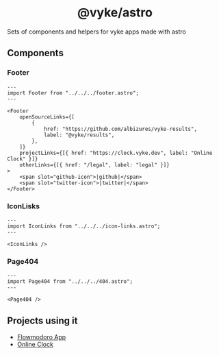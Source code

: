 <div align="center">
	<h1>
		@vyke/astro
	</h1>
</div>

Sets of components and helpers for vyke apps made with astro

## Components

### Footer

```astro
---
import Footer from "../../../footer.astro";
---

<Footer
	openSourceLinks={[
		{
			href: "https://github.com/albizures/vyke-results",
			label: "@vyke/results",
		},
	]}
	projectLinks={[{ href: "https://clock.vyke.dev", label: "Online Clock" }]}
	otherLinks={[{ href: "/legal", label: "legal" }]}
>
	<span slot="github-icon">|github|</span>
	<span slot="twitter-icon">|twitter|</span>
</Footer>
```

### IconLisks

```astro
---
import IconLinks from "../../../icon-links.astro";
---

<IconLinks />
```

### Page404

```astro
---
import Page404 from "../../../404.astro";
---

<Page404 />
```

## Projects using it

- [Flowmodoro App](https://flowmodoro.vyke.dev)
- [Online Clock](https://clock.vyke.dev)
